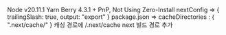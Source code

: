 Node v20.11.1
Yarn Berry 4.3.1 + PnP, Not Using Zero-Install
nextConfig => { trailingSlash: true, output: "export" }
package.json => cacheDirectories : { ".next/cache/" }
캐싱 경로에 /.next/cache next 빌드 경로 추가
